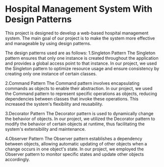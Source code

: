 # Hospital Management System With Design Patterns
This project is designed to develop a web-based hospital management system. The main goal of our project is to make the system more effective and manageable by using design patterns.


The design patterns used are as follows:
1.Singleton Pattern
The Singleton pattern ensures that only one instance is created throughout the application and provides a global access point to that instance. In our project, we used the Singleton pattern to optimize resource usage and ensure consistency by creating only one instance of certain classes.

2.Command Pattern
The Command pattern involves encapsulating commands as objects to enable their abstraction. In our project, we used the Command pattern to represent specific operations as objects, reducing dependencies between classes that invoke these operations. This increased the system's flexibility and reusability.

3.Decorator Pattern
The Decorator pattern is used to dynamically change the behavior of objects. In our project, we utilized the Decorator pattern to modify the behavior of certain objects at runtime, thus facilitating the system's extensibility and maintenance.

4.Observer Pattern
The Observer pattern establishes a dependency between objects, allowing automatic updating of other objects when a change occurs in one object's state. In our project, we employed the Observer pattern to monitor specific states and update other objects accordingly.
